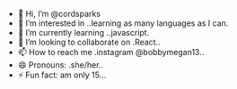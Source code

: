 - 👋 Hi, I’m @cordsparks
- 👀 I’m interested in ..learning as many languages as I can.
- 🌱 I’m currently learning ..javascript.
- 💞️ I’m looking to collaborate on .React..
- 📫 How to reach me .instagram @bobbymegan13..
- 😄 Pronouns: .she/her..
- ⚡ Fun fact: am only 15...

<!---
cordsparks/cordsparks is a ✨ special ✨ repository because its `README.md` (this file) appears on your GitHub profile.
You can click the Preview link to take a look at your changes.
--->
